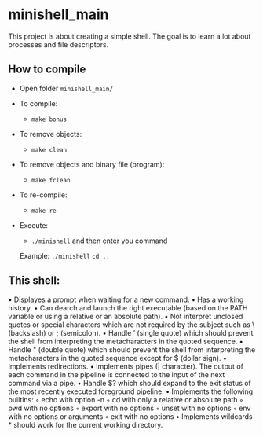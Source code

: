 # minishell_main
This project is about creating a simple shell. The goal is to learn a lot about processes and file descriptors.

## How to compile
+ Open folder `minishell_main/`
+ To compile:
  + `make bonus`
+ To remove objects:
  + `make clean`
+ To remove objects and binary file (program):
  + `make fclean`
+ To re-compile:
  + `make re`
+ Execute:
  + `./minishell` and then enter you command
  
  Example: `./minishell`  `cd ..` 

## This shell:
• Displayes a prompt when waiting for a new command.
• Has a working history.
• Can dearch and launch the right executable (based on the PATH variable or using a relative or an absolute path).
• Not interpret unclosed quotes or special characters which are not required by the subject such as \ (backslash) or ; (semicolon).
• Handle ’ (single quote) which should prevent the shell from interpreting the metacharacters in the quoted sequence.
• Handle " (double quote) which should prevent the shell from interpreting the metacharacters in the quoted sequence except for $ (dollar sign).
• Implements redirections.
• Implements pipes (| character). The output of each command in the pipeline is connected to the input of the next command via a pipe.
• Handle $? which should expand to the exit status of the most recently executed foreground pipeline.
• Implements the following builtins:
  ◦ echo with option -n
  ◦ cd with only a relative or absolute path
  ◦ pwd with no options
  ◦ export with no options
  ◦ unset with no options
  ◦ env with no options or arguments
  ◦ exit with no options
• Implements wildcards * should work for the current working directory.
